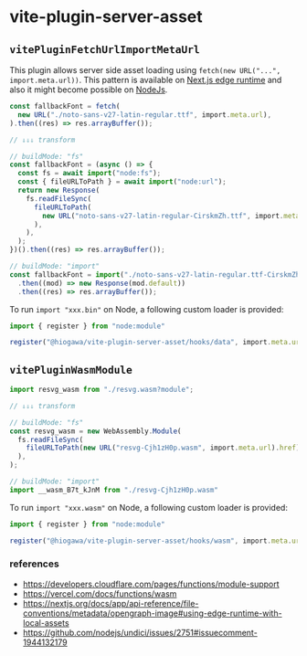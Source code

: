 # vite-plugin-server-asset

## `vitePluginFetchUrlImportMetaUrl`

This plugin allows server side asset loading using `fetch(new URL("...", import.meta.url))`.
This pattern is available on [Next.js edge runtime](https://nextjs.org/docs/app/api-reference/file-conventions/metadata/opengraph-image#using-edge-runtime-with-local-assets)
and also it might become possible on [NodeJs](https://github.com/nodejs/undici/issues/2751#issuecomment-1944132179).

```ts
const fallbackFont = fetch(
  new URL("./noto-sans-v27-latin-regular.ttf", import.meta.url),
).then((res) => res.arrayBuffer());

// ⇓⇓⇓ transform

// buildMode: "fs"
const fallbackFont = (async () => {
  const fs = await import("node:fs");
  const { fileURLToPath } = await import("node:url");
  return new Response(
    fs.readFileSync(
      fileURLToPath(
        new URL("noto-sans-v27-latin-regular-CirskmZh.ttf", import.meta.url).href,
      ),
    ),
  );
})().then((res) => res.arrayBuffer());

// buildMode: "import"
const fallbackFont = import("./noto-sans-v27-latin-regular.ttf-CirskmZh.bin")
  .then((mod) => new Response(mod.default))
  .then((res) => res.arrayBuffer());
```

To run `import "xxx.bin"` on Node, a following custom loader is provided:

```ts
import { register } from "node:module"

register("@hiogawa/vite-plugin-server-asset/hooks/data", import.meta.url);
```

## `vitePluginWasmModule`

```ts
import resvg_wasm from "./resvg.wasm?module";

// ⇓⇓⇓ transform

// buildMode: "fs"
const resvg_wasm = new WebAssembly.Module(
  fs.readFileSync(
    fileURLToPath(new URL("resvg-Cjh1zH0p.wasm", import.meta.url).href),
  ),
);

// buildMode: "import"
import __wasm_B7t_kJnM from "./resvg-Cjh1zH0p.wasm"
```

To run `import "xxx.wasm"` on Node, a following custom loader is provided:

```ts
import { register } from "node:module"

register("@hiogawa/vite-plugin-server-asset/hooks/wasm", import.meta.url);
```

### references

- https://developers.cloudflare.com/pages/functions/module-support
- https://vercel.com/docs/functions/wasm
- https://nextjs.org/docs/app/api-reference/file-conventions/metadata/opengraph-image#using-edge-runtime-with-local-assets
- https://github.com/nodejs/undici/issues/2751#issuecomment-1944132179
